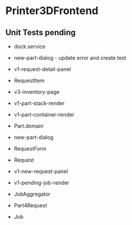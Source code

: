 # Printer3DFrontend

## Unit Tests pending
* dock.service
* new-part-dialog - update error and create test
* v1-request-detail-panel
* RequestItem
* v3-inventory-page


* v1-part-stack-render
* v1-part-container-render
* Part.domain
* new-part-dialog

* RequestForm
* Request
* v1-new-request-panel
* v1-pending-job-render
* JobAggregator
* Part4Request
* Job
